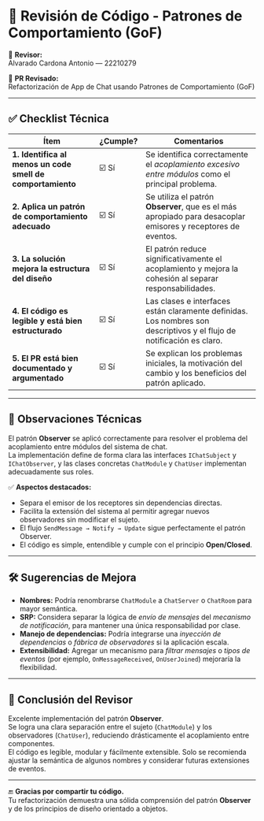 # 🧩 Revisión de Código - Patrones de Comportamiento (GoF)

👤 **Revisor:**  
Alvarado Cardona Antonio — 22210279

📌 **PR Revisado:**  
Refactorización de App de Chat usando Patrones de Comportamiento (GoF)

---

## ✅ Checklist Técnica

| Ítem | ¿Cumple? | Comentarios |
|------|-----------|-------------|
| **1. Identifica al menos un code smell de comportamiento** | ☑️ Sí | Se identifica correctamente el *acoplamiento excesivo entre módulos* como el principal problema. |
| **2. Aplica un patrón de comportamiento adecuado** | ☑️ Sí | Se utiliza el patrón **Observer**, que es el más apropiado para desacoplar emisores y receptores de eventos. |
| **3. La solución mejora la estructura del diseño** | ☑️ Sí | El patrón reduce significativamente el acoplamiento y mejora la cohesión al separar responsabilidades. |
| **4. El código es legible y está bien estructurado** | ☑️ Sí | Las clases e interfaces están claramente definidas. Los nombres son descriptivos y el flujo de notificación es claro. |
| **5. El PR está bien documentado y argumentado** | ☑️ Sí | Se explican los problemas iniciales, la motivación del cambio y los beneficios del patrón aplicado. |

---

## 🧠 Observaciones Técnicas

El patrón **Observer** se aplicó correctamente para resolver el problema del acoplamiento entre módulos del sistema de chat.  
La implementación define de forma clara las interfaces `IChatSubject` y `IChatObserver`, y las clases concretas `ChatModule` y `ChatUser` implementan adecuadamente sus roles.

✅ **Aspectos destacados:**
- Separa el emisor de los receptores sin dependencias directas.  
- Facilita la extensión del sistema al permitir agregar nuevos observadores sin modificar el sujeto.  
- El flujo `SendMessage → Notify → Update` sigue perfectamente el patrón Observer.  
- El código es simple, entendible y cumple con el principio **Open/Closed**.

---

## 🛠️ Sugerencias de Mejora

- **Nombres:** Podría renombrarse `ChatModule` a `ChatServer` o `ChatRoom` para mayor semántica.  
- **SRP:** Considera separar la lógica de *envío de mensajes* del *mecanismo de notificación*, para mantener una única responsabilidad por clase.  
- **Manejo de dependencias:** Podría integrarse una *inyección de dependencias* o *fábrica de observadores* si la aplicación escala.  
- **Extensibilidad:** Agregar un mecanismo para *filtrar mensajes* o *tipos de eventos* (por ejemplo, `OnMessageReceived`, `OnUserJoined`) mejoraría la flexibilidad.  

---

## 🎯 Conclusión del Revisor

Excelente implementación del patrón **Observer**.  
Se logra una clara separación entre el sujeto (`ChatModule`) y los observadores (`ChatUser`), reduciendo drásticamente el acoplamiento entre componentes.  
El código es legible, modular y fácilmente extensible. Solo se recomienda ajustar la semántica de algunos nombres y considerar futuras extensiones de eventos.

---

🔚 **Gracias por compartir tu código.**  
Tu refactorización demuestra una sólida comprensión del patrón **Observer** y de los principios de diseño orientado a objetos.
